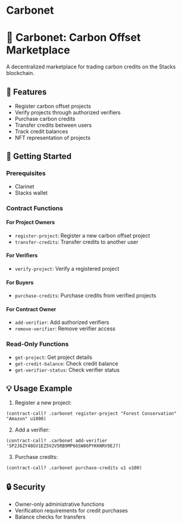 # Carbonet

# 🌳 Carbonet: Carbon Offset Marketplace

A decentralized marketplace for trading carbon credits on the Stacks blockchain.

## 🎯 Features

- Register carbon offset projects
- Verify projects through authorized verifiers
- Purchase carbon credits
- Transfer credits between users
- Track credit balances
- NFT representation of projects

## 🚀 Getting Started

### Prerequisites

- Clarinet
- Stacks wallet

### Contract Functions

#### For Project Owners
- `register-project`: Register a new carbon offset project
- `transfer-credits`: Transfer credits to another user

#### For Verifiers
- `verify-project`: Verify a registered project

#### For Buyers
- `purchase-credits`: Purchase credits from verified projects

#### For Contract Owner
- `add-verifier`: Add authorized verifiers
- `remove-verifier`: Remove verifier access

### Read-Only Functions
- `get-project`: Get project details
- `get-credit-balance`: Check credit balance
- `get-verifier-status`: Check verifier status

## 💡 Usage Example

1. Register a new project:
```clarity
(contract-call? .carbonet register-project "Forest Conservation" "Amazon" u1000)
```

2. Add a verifier:
```clarity
(contract-call? .carbonet add-verifier 'SP2J6ZY48GV1EZ5V2V5RB9MP66SW86PYKKNRV9EJ7)
```

3. Purchase credits:
```clarity
(contract-call? .carbonet purchase-credits u1 u100)
```

## 🔒 Security

- Owner-only administrative functions
- Verification requirements for credit purchases
- Balance checks for transfers
```



